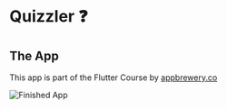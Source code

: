 # Quizzler ❓

## The App

This app is part of the Flutter Course by [appbrewery.co](https://www.appbrewery.co/)

![Finished App](https://github.com/londonappbrewery/Images/blob/master/quizzler-demo.gif)
